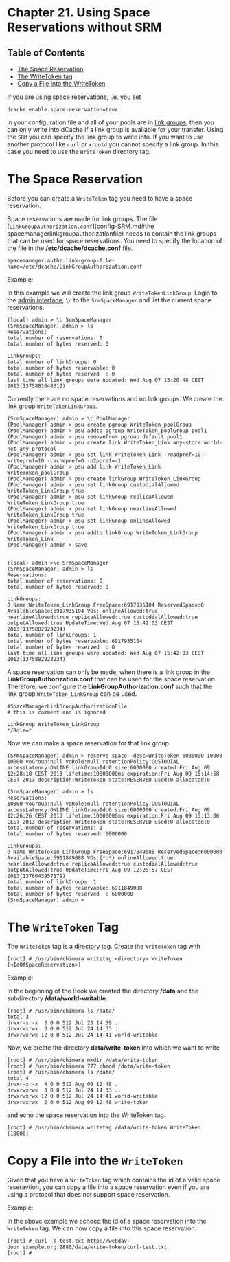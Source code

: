 Chapter 21.  Using Space Reservations without SRM
=================================================

Table of Contents
-----------------

* [The Space Reservation](#the-space-reservation)
* [The WriteToken tag](#the-writetoken-tag)
* [Copy a File into the WriteToken](#copy-a-file-into-the-writetoken)

If you are using space reservations, i.e. you set

    dcache.enable.space-reservation=true

in your configuration file and all of your pools are in [link groups](config-PoolManager.md#link-groups), then you can only write into dCache if a link group is available for your transfer. Using the `SRM` you can specify the link group to write into. If you want to use another protocol like `curl` or `xrootd` you cannot specify a link group. In this case you need to use the `WriteToken` directory tag.

The Space Reservation
=====================

Before you can create a `WriteToken` tag you need to have a space reservation.

Space reservations are made for link groups. The file [`LinkGroupAuthorization.conf`](config-SRM.md#the spacemanagerlinkgroupauthorizationfile) needs to contain the link groups that can be used for space reservations. You need to specify the location of the file in the **/etc/dcache/dcache.conf** file.

    spacemanager.authz.link-group-file-name=/etc/dcache/LinkGroupAuthorization.conf

Example:


In this example we will create the link group `WriteTokenLinkGroup`. Login to the [admin interface](intouch.md#the-admin-interface), `\c` to the `SrmSpaceManager` and list the current space reservations.

    (local) admin > \c SrmSpaceManager
    (SrmSpaceManager) admin > ls
    Reservations:
    total number of reservations: 0
    total number of bytes reserved: 0

    LinkGroups:
    total number of linkGroups: 0
    total number of bytes reservable: 0
    total number of bytes reserved  : 0
    last time all link groups were updated: Wed Aug 07 15:20:48 CEST 2013(1375881648312)

Currently there are no space reservations and no link groups. We create the link group `WriteTokenLinkGroup`.

    (SrmSpaceManager) admin > \c PoolManager
    (PoolManager) admin > psu create pgroup WriteToken_poolGroup
    (PoolManager) admin > psu addto pgroup WriteToken_poolGroup pool1
    (PoolManager) admin > psu removefrom pgroup default pool1
    (PoolManager) admin > psu create link WriteToken_Link any-store world-net any-protocol
    (PoolManager) admin > psu set link WriteToken_Link -readpref=10 -writepref=10 -cachepref=0 -p2ppref=-1
    (PoolManager) admin > psu add link WriteToken_Link WriteToken_poolGroup
    (PoolManager) admin > psu create linkGroup WriteToken_LinkGroup
    (PoolManager) admin > psu set linkGroup custodialAllowed WriteToken_LinkGroup true
    (PoolManager) admin > psu set linkGroup replicaAllowed WriteToken_LinkGroup true
    (PoolManager) admin > psu set linkGroup nearlineAllowed WriteToken_LinkGroup true
    (PoolManager) admin > psu set linkGroup onlineAllowed WriteToken_LinkGroup true
    (PoolManager) admin > psu addto linkGroup WriteToken_LinkGroup WriteToken_Link
    (PoolManager) admin > save


    (local) admin >\c SrmSpaceManager
    (SrmSpaceManager) admin > ls
    Reservations:
    total number of reservations: 0
    total number of bytes reserved: 0

    LinkGroups:
    0 Name:WriteToken_LinkGroup FreeSpace:6917935104 ReservedSpace:0 AvailableSpace:6917935104 VOs: onlineAllowed:true         nearlineAllowed:true replicaAllowed:true custodialAllowed:true outputAllowed:true UpdateTime:Wed Aug 07 15:42:03 CEST  2013(1375882923234)
    total number of linkGroups: 1
    total number of bytes reservable: 6917935104
    total number of bytes reserved  : 0
    last time all link groups were updated: Wed Aug 07 15:42:03 CEST 2013(1375882923234)

A space reservation can only be made, when there is a link group in the **LinkGroupAuthorization.conf** that can be used for the space reservation. Therefore, we configure the **LinkGroupAuthorization.conf** such that the link group `WriteToken_LinkGroup` can be used.

    #SpaceManagerLinkGroupAuthorizationFile
    # this is comment and is ignored

    LinkGroup WriteToken_LinkGroup
    */Role=*

Now we can make a space reservation for that link group.

    (SrmSpaceManager) admin > reserve space -desc=WriteToken 6000000 10000
    10000 voGroup:null voRole:null retentionPolicy:CUSTODIAL accessLatency:ONLINE linkGroupId:0 size:6000000 created:Fri Aug 09     12:28:18 CEST 2013 lifetime:10000000ms expiration:Fri Aug 09 15:14:58 CEST 2013 description:WriteToken state:RESERVED used:0 allocated:0

    (SrmSpaceManager) admin > ls
    Reservations:
    10000 voGroup:null voRole:null retentionPolicy:CUSTODIAL accessLatency:ONLINE linkGroupId:0 size:6000000 created:Fri Aug 09     12:26:26 CEST 2013 lifetime:10000000ms expiration:Fri Aug 09 15:13:06 CEST 2013 description:WriteToken state:RESERVED used:0 allocated:0
    total number of reservations: 1
    total number of bytes reserved: 6000000

    LinkGroups:
    0 Name:WriteToken_LinkGroup FreeSpace:6917849088 ReservedSpace:6000000 AvailableSpace:6911849088 VOs:{*:*} onlineAllowed:true   nearlineAllowed:true replicaAllowed:true custodialAllowed:true outputAllowed:true UpdateTime:Fri Aug 09 12:25:57 CEST 2013(1376043957179)
    total number of linkGroups: 1
    total number of bytes reservable: 6911849088
    total number of bytes reserved  : 6000000
    (SrmSpaceManager) admin >

The `WriteToken` Tag
====================

The `WriteToken` tag is a [directory tag](config-chimera.md#directory-tag). Create the `WriteToken` tag with

    [root] # /usr/bin/chimera writetag <directory> WriteToken [<IdOfSpaceReservation>]

Example:

In the beginning of the Book we created the directory **/data** and the subdirectory **/data/world-writable**.

    [root] # /usr/bin/chimera ls /data/
    total 3
    drwxr-xr-x  3 0 0 512 Jul 23 14:59 .
    drwxrwxrwx  3 0 0 512 Jul 24 14:33 ..
    drwxrwxrwx 12 0 0 512 Jul 24 14:41 world-writable

Now, we create the directory **data/write-token** into which we want to write

    [root] # /usr/bin/chimera mkdir /data/write-token
    [root] # /usr/bin/chimera 777 chmod /data/write-token
    [root] # /usr/bin/chimera ls /data/
    total 4
    drwxr-xr-x  4 0 0 512 Aug 09 12:48 .
    drwxrwxrwx  3 0 0 512 Jul 24 14:33 ..
    drwxrwxrwx 12 0 0 512 Jul 24 14:41 world-writable
    drwxrwxrwx  2 0 0 512 Aug 09 12:48 write-token

and echo the space reservation into the WriteToken tag.

    [root] # /usr/bin/chimera writetag /data/write-token WriteToken [10000]


Copy a File into the `WriteToken`
=================================

Given that you have a `WriteToken` tag which contains the id of a valid space reseravtion, you can copy a file into a space reservation even if you are using a protocol that does not support space reservation.

Example:

In the above example we echoed the id of a space reservation into the `WriteToken` tag. We can now copy a file into this space reservation.

    [root] # curl -T test.txt http://webdav-door.example.org:2880/data/write-token/curl-test.txt
    [root] #

 <!-- [link groups]: #cf-pm-linkgroups
  [`LinkGroupAuthorization.conf`]: #cf-srm-linkgroupauthfile
  [admin interface]: #intouch-admin
  [directory tag]: #chimera-tags
